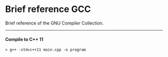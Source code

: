 # Brief reference GCC
Brief reference of the GNU Compiler Collection.

---

#### Compile to C++ 11
```
> g++ -std=c++11 main.cpp -o program
```
